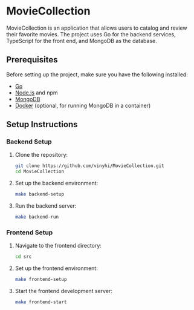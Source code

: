 # MovieCollection

MovieCollection is an application that allows users to catalog and review their favorite movies. The project uses Go for the backend services, TypeScript for the front end, and MongoDB as the database.

## Prerequisites

Before setting up the project, make sure you have the following installed:

- [Go](https://golang.org/doc/install)
- [Node.js](https://nodejs.org/) and npm
- [MongoDB](https://docs.mongodb.com/manual/installation/)
- [Docker](https://docs.docker.com/get-docker/) (optional, for running MongoDB in a container)

## Setup Instructions

### Backend Setup

1. Clone the repository:
    ```bash
    git clone https://github.com/vinyhi/MovieCollection.git
    cd MovieCollection
    ```

2. Set up the backend environment:
    ```bash
    make backend-setup
    ```

3. Run the backend server:
    ```bash
    make backend-run
    ```

### Frontend Setup

1. Navigate to the frontend directory:
    ```bash
    cd src
    ```

2. Set up the frontend environment:
    ```bash
    make frontend-setup
    ```

3. Start the frontend development server:
    ```bash
    make frontend-start
    ```

